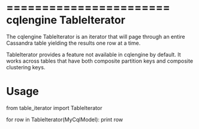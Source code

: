 =======================
cqlengine TableIterator
=======================

The cqlengine TableIterator is an iterator that will page through an entire Cassandra table yielding the results one row at a time.

TableIterator provides a feature not available in cqlengine by default. It works across tables that have both composite
partition keys and composite clustering keys.

Usage
=====

from table_iterator import TableIterator


for row in TableIterator(MyCqlModel):
    print row
